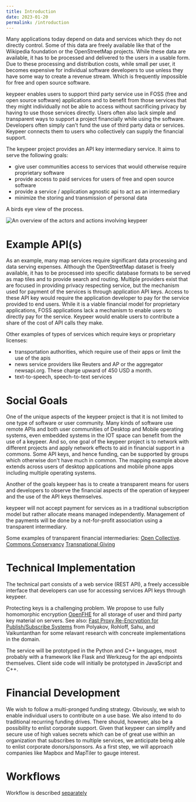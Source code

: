 ```yaml
---
title: Introduction
date: 2023-01-20
permalink: /introduction
---
```


Many applications today depend on data and services which they do not directly control. Some of this data are freely available like that of the Wikipedia foundation or the OpenStreetMap projects. While these data are available, it has to be processed and delivered to the users in a usable form. Due to these processing and distribution costs, while small per user, it becomes expensive for individual software developers to use unless they have some way to create a revenue stream. Which is frequently impossible for free and open source software.

keypeer enables users to support third party service use in FOSS (free and open source software) applications and to benefit from those services that they might individually not be able to access without sacrificing privacy by having to use those services directly. Users often also lack simple and transparent ways to support a project financially while using the software. Developers often simply can't fund the use of third party data or services. Keypeer connects them to users who collectively can supply the financial support.

The keypeer project provides an API key intermediary service. It aims to serve the following goals:
  * give user communities access to services that would otherwise require proprietary software
  * provide access to paid services for users of free and open source software
  * provide a service / application agnostic api to act as an intermediary
  * minimize the storing and transmission of personal data 

A birds eye view of the process.

![An overview of the actors and actions involving keypeer](overview.png)

# Example API(s)

As an example, many map services require significant data processing and data serving expenses. Although the OpenStreetMap dataset is freely available, it has to be processed into specific database formats to be served as map tiles and to provide search and routing. Multiple providers exist that are focused in providing privacy respecting service, but the mechanism used for payment of the services is through application API keys. Access to these API key would require the application developer to pay for the service provided to end users. While it is a viable financial model for proprietary applications, FOSS applications lack a mechanism to enable users to directly pay for the service. Keypeer would enable users to contribute a share of the cost of API calls they make.

Other examples of types of services which require keys or proprietary licenses:

  * transportation authorities, which require use of their apps or limit the use of the apis
  * news service providers like Reuters and AP or the aggregator newsapi.org. These charge upward of 450 USD a month. 
  * text-to-speech, speech-to-text services

# Social Goals

One of the unique aspects of the keypeer project is that it is not limited to one type of software or user community. Many kinds of software use remote APIs and both user communities of Desktop and Mobile operating systems, even embedded systems in the IOT space can benefit from the use of a keypeer. And so, one goal of the keypeer project is to network with different projects and apply network effects to aid in financial support in a commons. Some API keys, and hence funding, can be supported by groups which otherwise don't have much in common. The mapping example above extends across users of desktop applications and mobile phone apps including multiple operating systems.

Another of the goals keypeer has is to create a transparent means for users and developers to observe the financial aspects of the operation of keypeer and the use of the API keys themselves.

keypeer will not accept payment for services as in a traditional subscription model but rather allocate means managed independently. Management of the payments will be done by a not-for-profit association using a transparent intermediary.

Some examples of transparent financial intermediaries: [Open Collective](https://opencollective.com/europe). [Commons Conservancy](https://commonsconservancy.org/) [Transnational Giving](https://www.transnationalgiving.eu/)

# Technical Implementation

The technical part consists of a web service (REST API), a freely accessible interface that developers can use for accessing services API keys through keypeer.

Protecting keys is a challenging problem. We propose to use fully homomorphic encryption [OpenFHE](https://en.wikipedia.org/wiki/OpenFHE) for all storage of user and third party key material on servers. See also: [Fast Proxy Re-Encryption for Publish/Subscribe Systems](https://eprint.iacr.org/2017/410) from Polyakov, Rohloff, Sahu, and Vaikuntanthan for some relavant research with concreate implementations in the domain.

The service will be prototyped in the Python and C++ languages, most probably with a framework like Flask and Werkzeug for the api endpoints themselves. Client side code will initially be prototyped in JavaScript and C++. 

# Financial Development

We wish to follow a multi-pronged funding strategy. Obviously, we wish to enable individual users to contribute on a use base. We also intend to do traditional recurring funding drives. There should, however, also be a possibility to enlist corporate support. Given that keypeer can simplify and secure use of high values secrets which can be of great use within an organization that subscribes to multiple services, we anticipate being able to enlist corporate donors/sponsors. As a first step, we will approach companies like Mapbox and MapTiler to gauge interest.

# Workflows

Workflow is described [separately](application-workflow.md)